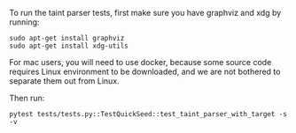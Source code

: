 To run the taint parser tests, first make sure you have graphviz and xdg by running:
```
sudo apt-get install graphviz
sudo apt-get install xdg-utils
```

For mac users, you will need to use docker, because some source code requires Linux environment to be downloaded, and we are not bothered to separate them out from Linux.

Then run:
```
pytest tests/tests.py::TestQuickSeed::test_taint_parser_with_target -s -v
```
